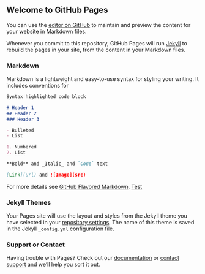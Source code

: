 ## Welcome to GitHub Pages

You can use the [editor on GitHub](https://github.com/ly918/ly918.github.io/edit/master/index.md) to maintain and preview the content for your website in Markdown files.

Whenever you commit to this repository, GitHub Pages will run [Jekyll](https://jekyllrb.com/) to rebuild the pages in your site, from the content in your Markdown files.

### Markdown

Markdown is a lightweight and easy-to-use syntax for styling your writing. It includes conventions for

```markdown
Syntax highlighted code block

# Header 1
## Header 2
### Header 3

- Bulleted
- List

1. Numbered
2. List

**Bold** and _Italic_ and `Code` text

[Link](url) and ![Image](src)
```

For more details see [GitHub Flavored Markdown](https://guides.github.com/features/mastering-markdown/).
[Test](https://github.com/ly918/ly918.github.io/blob/master/doc/_posts/2016-05-16-NSString%E7%9A%84%E5%B8%B8%E7%94%A8%E6%96%B9%E6%B3%95.md)

### Jekyll Themes

Your Pages site will use the layout and styles from the Jekyll theme you have selected in your [repository settings](https://github.com/ly918/ly918.github.io/settings). The name of this theme is saved in the Jekyll `_config.yml` configuration file.

### Support or Contact

Having trouble with Pages? Check out our [documentation](https://docs.github.com/categories/github-pages-basics/) or [contact support](https://github.com/contact) and we’ll help you sort it out.
